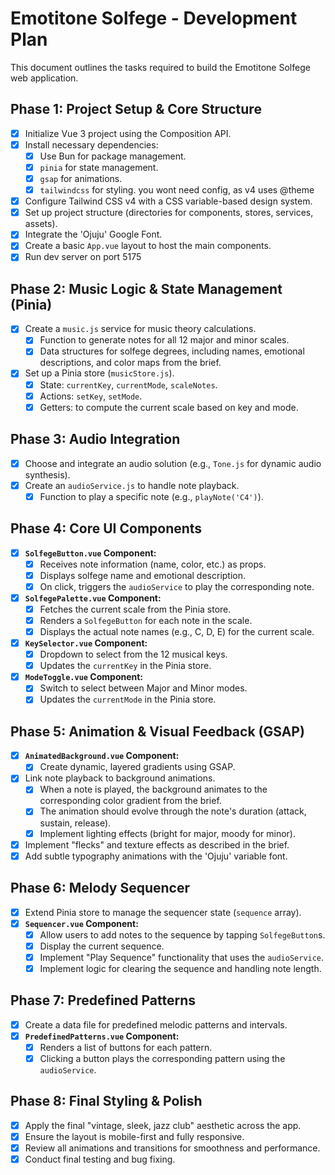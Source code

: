 # Emotitone Solfege - Development Plan

This document outlines the tasks required to build the Emotitone Solfege web application.

## Phase 1: Project Setup & Core Structure

- [x] Initialize Vue 3 project using the Composition API.
- [x] Install necessary dependencies:
  - [x] Use Bun for package management.
  - [x] `pinia` for state management.
  - [x] `gsap` for animations.
  - [x] `tailwindcss` for styling. you wont need config, as v4 uses @theme
- [x] Configure Tailwind CSS v4 with a CSS variable-based design system.
- [x] Set up project structure (directories for components, stores, services, assets).
- [x] Integrate the 'Ojuju' Google Font.
- [x] Create a basic `App.vue` layout to host the main components.
- [x] Run dev server on port 5175

## Phase 2: Music Logic & State Management (Pinia)

- [x] Create a `music.js` service for music theory calculations.
  - [x] Function to generate notes for all 12 major and minor scales.
  - [x] Data structures for solfege degrees, including names, emotional descriptions, and color maps from the brief.
- [x] Set up a Pinia store (`musicStore.js`).
  - [x] State: `currentKey`, `currentMode`, `scaleNotes`.
  - [x] Actions: `setKey`, `setMode`.
  - [x] Getters: to compute the current scale based on key and mode.

## Phase 3: Audio Integration

- [x] Choose and integrate an audio solution (e.g., `Tone.js` for dynamic audio synthesis).
- [x] Create an `audioService.js` to handle note playback.
  - [x] Function to play a specific note (e.g., `playNote('C4')`).

## Phase 4: Core UI Components

- [x] **`SolfegeButton.vue` Component:**
  - [x] Receives note information (name, color, etc.) as props.
  - [x] Displays solfege name and emotional description.
  - [x] On click, triggers the `audioService` to play the corresponding note.
- [x] **`SolfegePalette.vue` Component:**
  - [x] Fetches the current scale from the Pinia store.
  - [x] Renders a `SolfegeButton` for each note in the scale.
  - [x] Displays the actual note names (e.g., C, D, E) for the current scale.
- [x] **`KeySelector.vue` Component:**
  - [x] Dropdown to select from the 12 musical keys.
  - [x] Updates the `currentKey` in the Pinia store.
- [x] **`ModeToggle.vue` Component:**
  - [x] Switch to select between Major and Minor modes.
  - [x] Updates the `currentMode` in the Pinia store.

## Phase 5: Animation & Visual Feedback (GSAP)

- [x] **`AnimatedBackground.vue` Component:**
  - [x] Create dynamic, layered gradients using GSAP.
- [x] Link note playback to background animations.
  - [x] When a note is played, the background animates to the corresponding color gradient from the brief.
  - [x] The animation should evolve through the note's duration (attack, sustain, release).
  - [x] Implement lighting effects (bright for major, moody for minor).
- [x] Implement "flecks" and texture effects as described in the brief.
- [x] Add subtle typography animations with the 'Ojuju' variable font.

## Phase 6: Melody Sequencer

- [x] Extend Pinia store to manage the sequencer state (`sequence` array).
- [x] **`Sequencer.vue` Component:**
  - [x] Allow users to add notes to the sequence by tapping `SolfegeButton`s.
  - [x] Display the current sequence.
  - [x] Implement "Play Sequence" functionality that uses the `audioService`.
  - [x] Implement logic for clearing the sequence and handling note length.

## Phase 7: Predefined Patterns

- [x] Create a data file for predefined melodic patterns and intervals.
- [x] **`PredefinedPatterns.vue` Component:**
  - [x] Renders a list of buttons for each pattern.
  - [x] Clicking a button plays the corresponding pattern using the `audioService`.

## Phase 8: Final Styling & Polish

- [x] Apply the final "vintage, sleek, jazz club" aesthetic across the app.
- [x] Ensure the layout is mobile-first and fully responsive.
- [x] Review all animations and transitions for smoothness and performance.
- [x] Conduct final testing and bug fixing.
